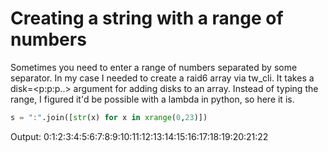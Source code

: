 # Creating a string with a range of numbers

Sometimes you need to enter a range of numbers separated by some separator. In my case I needed to create
a raid6 array via tw_cli. It takes a disk=<p:p:p..> argument for adding disks to an array. Instead of typing
the range, I figured it'd be possible with a lambda in python, so here it is.

```python
s = ":".join([str(x) for x in xrange(0,23)])
```

Output: 0:1:2:3:4:5:6:7:8:9:10:11:12:13:14:15:16:17:18:19:20:21:22

